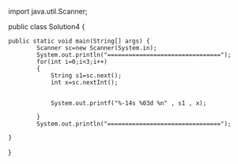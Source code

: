 import java.util.Scanner;

public class Solution4 {

    public static void main(String[] args) {
            Scanner sc=new Scanner(System.in);
            System.out.println("================================");
            for(int i=0;i<3;i++)
            {
                String s1=sc.next();
                int x=sc.nextInt();               
    
    
                System.out.printf("%-14s %03d %n" , s1 , x);
    
            }
            System.out.println("================================");
    
    }

}
